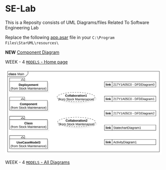 # SE-Lab
This is a Reposity consists of UML Diagrams/files Related To Software Engineering Lab

Replace the following [app.asar](app.asar) file in your `C:\Program Files\StarUML\resources\`

**NEW** [Component Diagram](https://srinu2003.github.io/SE-Lab/contents/d5d669d4e62fe59171330dab273ad26c.html)

WEEK - 4 [`MODELS` - Home page](https://srinu2003.github.io/SE-Lab/index.html)

![Main](Main.svg)

WEEK - 4 [`MODELS` - All Diagrams](https://srinu2003.github.io/SE-Lab/contents/diagrams.html)
